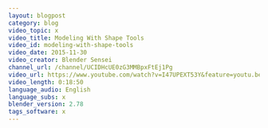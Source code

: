 ```yaml
---
layout: blogpost
category: blog
video_topic: x
video_title: Modeling With Shape Tools
video_id: modeling-with-shape-tools
video_date: 2015-11-30
video_creator: Blender Sensei
channel_url: /channel/UCIDHcUE0zG3MMBpxFtEj1Pg
video_url: https://www.youtube.com/watch?v=I47UPEXT53Y&feature=youtu.be
video_length: 0:18:50
language_audio: English
language_subs: x
blender_version: 2.78
tags_software: x
---
```

